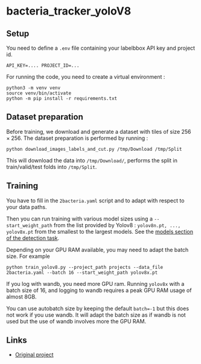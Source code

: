 # bacteria_tracker_yoloV8

## Setup

You need to define a `.env` file containing your labelbbox API key and project id.

`
API_KEY=....
PROJECT_ID=...
`

For running the code, you need to create a virtual environment :

```
python3 -m venv venv
source venv/bin/activate
python -m pip install -r requirements.txt
```

## Dataset preparation

Before training, we download and generate a dataset with tiles of size $256 \times 256$. The dataset preparation is
performed by running :

```
python download_images_labels_and_cut.py /tmp/Download /tmp/Split
```

This will download the data into `/tmp/Download/`, performs the split in train/valid/test folds into `/tmp/Split`.

## Training

You have to fill in the `2bacteria.yaml` script and to adapt with respect to your data paths.

Then you can run training with various model sizes using a `--start_weight_path` from the list provided by Yolov8 :
`yolov8n.pt, ..., yolov8x.pt` from the smallest to the largest models. See the [models section of the detection
task](https://docs.ultralytics.com/tasks/detect/).

Depending on your GPU RAM available, you may need to adapt the batch size. For example

```
python train_yolov8.py --project_path projects --data_file 2bacteria.yaml --batch 16 --start_weight_path yolov8x.pt
```

If you log with wandb, you need more GPU ram. Running `yolov8x` with a batch size of $16$, and logging to wandb requires
a peak GPU RAM usage of almost 8GB.

You can use autobatch size by keeping the default `batch=-1` but this does not work if you use wandb. It will adapt the
batch size as if wandb is not used but the use of wandb involves more the GPU RAM.


## Links

- [Original project](https://github.com/Valentin-42/bacteria_tracker)
